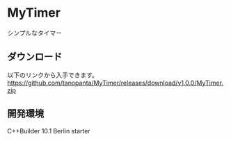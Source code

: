 # MyTimer

シンプルなタイマー

## ダウンロード
以下のリンクから入手できます。  
https://github.com/tanopanta/MyTimer/releases/download/v1.0.0/MyTimer.zip

## 開発環境
C++Builder 10.1 Berlin starter
